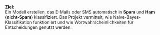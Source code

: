 **Ziel:**  
Ein Modell erstellen, das E-Mails oder SMS automatisch in **Spam** und **Ham (nicht-Spam)** klassifiziert. Das Projekt vermittelt, wie Naive-Bayes-Klassifikation funktioniert und wie Wortwahrscheinlichkeiten für Entscheidungen genutzt werden.

